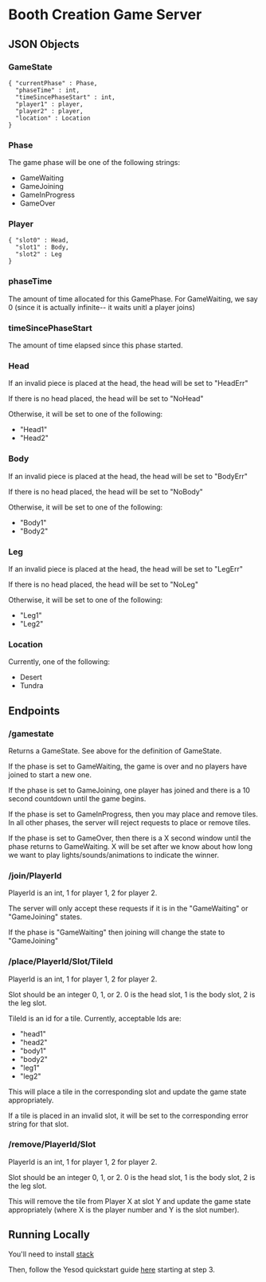 # Booth Creation Game Server

## JSON Objects

### GameState 
```
{ "currentPhase" : Phase,
  "phaseTime" : int,
  "timeSincePhaseStart" : int,
  "player1" : player,
  "player2" : player,
  "location" : Location
}
```

### Phase

The game phase will be one of the following strings:

  * GameWaiting
  * GameJoining
  * GameInProgress
  * GameOver

### Player
```
{ "slot0" : Head,
  "slot1" : Body,
  "slot2" : Leg
}
```
### phaseTime

The amount of time allocated for this GamePhase. For GameWaiting, we say 0
(since it is actually infinite-- it waits unitl a player joins)

### timeSincePhaseStart

The amount of time elapsed since this phase started.

### Head

If an invalid piece is placed at the head, the head will be set to "HeadErr"

If there is no head placed, the head will be set to "NoHead"

Otherwise, it will be set to one of the following:

 * "Head1"
 * "Head2"

### Body 

If an invalid piece is placed at the head, the head will be set to "BodyErr"

If there is no head placed, the head will be set to "NoBody"

Otherwise, it will be set to one of the following:

 * "Body1"
 * "Body2"

### Leg 

If an invalid piece is placed at the head, the head will be set to "LegErr"

If there is no head placed, the head will be set to "NoLeg"

Otherwise, it will be set to one of the following:

 * "Leg1"
 * "Leg2"


### Location

Currently, one of the following:

  * Desert
  * Tundra

## Endpoints

### /gamestate

Returns a GameState. See above for the definition of GameState.

If the phase is set to GameWaiting, the game is over and no players have joined to start a new one.

If the phase is set to GameJoining, one player has joined and there is a 10 second
countdown until the game begins.

If the phase is set to GameInProgress, then you may place and remove tiles. In all
other phases, the server will reject requests to place or remove tiles.

If the phase is set to GameOver, then there is a X second window until the phase
returns to GameWaiting. X will be set after we know about how long we want to
play lights/sounds/animations to indicate the winner.

### /join/PlayerId

PlayerId is an int, 1 for player 1, 2 for player 2.

The server will only accept these requests if it is in the "GameWaiting"
or "GameJoining" states.

If the phase is "GameWaiting" then joining will change the state to "GameJoining"

### /place/PlayerId/Slot/TileId

PlayerId is an int, 1 for player 1, 2 for player 2.

Slot should be an integer 0, 1, or 2. 0 is the head slot, 1 is the body slot, 2 is
the leg slot.

TileId is an id for a tile. Currently, acceptable Ids are:

  * "head1"
  * "head2"
  * "body1"
  * "body2"
  * "leg1"
  * "leg2"

This will place a tile in the corresponding slot and update the game state appropriately.

If a tile is placed in an invalid slot, it will be set to the corresponding error
string for that slot.


### /remove/PlayerId/Slot

PlayerId is an int, 1 for player 1, 2 for player 2.

Slot should be an integer 0, 1, or 2. 0 is the head slot, 1 is the body slot, 2 is
the leg slot.

This will remove the tile from Player X at slot Y and update the game state appropriately (where X is the player number and Y is the slot number).

## Running Locally

You'll need to install [stack](https://docs.haskellstack.org/en/stable/README/)

Then, follow the Yesod quickstart guide [here](http://www.yesodweb.com/page/quickstart) starting at step 3.
